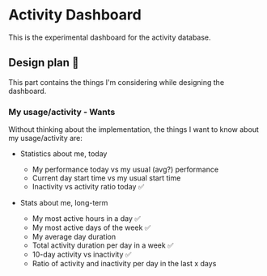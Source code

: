 # Activity Dashboard  

This is the experimental dashboard for the activity database.

## Design plan 📝

This part contains the things I'm considering while designing the dashboard.

### My usage/activity - Wants

Without thinking about the implementation, the things I want to know about
my usage/activity are:

- Statistics about me, today
    - My performance today vs my usual (avg?) performance
    - Current day start time vs my usual start time
    - Inactivity vs activity ratio today ✅

- Stats about me, long-term
    - My most active hours in a day ✅
    - My most active days of the week  ✅
    - My average day duration
    - Total activity duration per day in a week ✅
    - 10-day activity vs inactivity ✅
    - Ratio of activity and inactivity per day in the last x days 